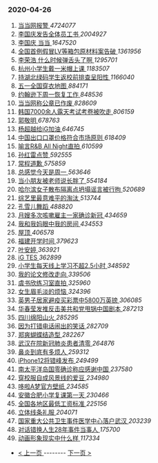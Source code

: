 ### 2020-04-26 
1. [ 当当网报警 ](https://s.weibo.com/weibo?q=%23%E5%BD%93%E5%BD%93%E7%BD%91%E6%8A%A5%E8%AD%A6%23&Refer=top) *4724077*
1. [ 李国庆发告全体员工书 ](https://s.weibo.com/weibo?q=%23%E6%9D%8E%E5%9B%BD%E5%BA%86%E5%8F%91%E5%91%8A%E5%85%A8%E4%BD%93%E5%91%98%E5%B7%A5%E4%B9%A6%23&Refer=top) *2004927*
1. [ 李国庆 当当 ](https://s.weibo.com/weibo?q=%E6%9D%8E%E5%9B%BD%E5%BA%86%20%E5%BD%93%E5%BD%93&Refer=top) *1647520*
1. [ 全国首例假冒LV等箱包原材料案告破 ](https://s.weibo.com/weibo?q=%23%E5%85%A8%E5%9B%BD%E9%A6%96%E4%BE%8B%E5%81%87%E5%86%92LV%E7%AD%89%E7%AE%B1%E5%8C%85%E5%8E%9F%E6%9D%90%E6%96%99%E6%A1%88%E5%91%8A%E7%A0%B4%23&Refer=top) *1361956*
1. [ 李荣浩 什么时候弹舌头了啊 ](https://s.weibo.com/weibo?q=%E6%9D%8E%E8%8D%A3%E6%B5%A9%20%E4%BB%80%E4%B9%88%E6%97%B6%E5%80%99%E5%BC%B9%E8%88%8C%E5%A4%B4%E4%BA%86%E5%95%8A&Refer=top) *1295701*
1. [ 杭州小学生戴一米帽上课 ](https://s.weibo.com/weibo?q=%23%E6%9D%AD%E5%B7%9E%E5%B0%8F%E5%AD%A6%E7%94%9F%E6%88%B4%E4%B8%80%E7%B1%B3%E5%B8%BD%E4%B8%8A%E8%AF%BE%23&Refer=top) *1183507*
1. [ 持湖北绿码学生返校前排查呈阳性 ](https://s.weibo.com/weibo?q=%E6%8C%81%E6%B9%96%E5%8C%97%E7%BB%BF%E7%A0%81%E5%AD%A6%E7%94%9F%E8%BF%94%E6%A0%A1%E5%89%8D%E6%8E%92%E6%9F%A5%E5%91%88%E9%98%B3%E6%80%A7&Refer=top) *1166040*
1. [ 五一全国穿衣地图 ](https://s.weibo.com/weibo?q=%23%E4%BA%94%E4%B8%80%E5%85%A8%E5%9B%BD%E7%A9%BF%E8%A1%A3%E5%9C%B0%E5%9B%BE%23&Refer=top) *884171*
1. [ 约翰逊下周一恢复工作 ](https://s.weibo.com/weibo?q=%E7%BA%A6%E7%BF%B0%E9%80%8A%E4%B8%8B%E5%91%A8%E4%B8%80%E6%81%A2%E5%A4%8D%E5%B7%A5%E4%BD%9C&Refer=top) *848536*
1. [ 当当网称公章已作废 ](https://s.weibo.com/weibo?q=%23%E5%BD%93%E5%BD%93%E7%BD%91%E7%A7%B0%E5%85%AC%E7%AB%A0%E5%B7%B2%E4%BD%9C%E5%BA%9F%23&Refer=top) *828609*
1. [ 韩国7000余人露天考试考卷被吹走 ](https://s.weibo.com/weibo?q=%23%E9%9F%A9%E5%9B%BD7000%E4%BD%99%E4%BA%BA%E9%9C%B2%E5%A4%A9%E8%80%83%E8%AF%95%E8%80%83%E5%8D%B7%E8%A2%AB%E5%90%B9%E8%B5%B0%23&Refer=top) *806159*
1. [ 郭敬明 ](https://s.weibo.com/weibo?q=%E9%83%AD%E6%95%AC%E6%98%8E&Refer=top) *678763*
1. [ 杨超越给iG加油 ](https://s.weibo.com/weibo?q=%E6%9D%A8%E8%B6%85%E8%B6%8A%E7%BB%99iG%E5%8A%A0%E6%B2%B9&Refer=top) *646745*
1. [ 中国出口口罩价格符合市场原则 ](https://s.weibo.com/weibo?q=%E4%B8%AD%E5%9B%BD%E5%87%BA%E5%8F%A3%E5%8F%A3%E7%BD%A9%E4%BB%B7%E6%A0%BC%E7%AC%A6%E5%90%88%E5%B8%82%E5%9C%BA%E5%8E%9F%E5%88%99&Refer=top) *618409*
1. [ 喻言R&B All Night直拍 ](https://s.weibo.com/weibo?q=%E5%96%BB%E8%A8%80R%26B%20All%20Night%E7%9B%B4%E6%8B%8D&Refer=top) *610599*
1. [ 孙红雷点赞 ](https://s.weibo.com/weibo?q=%23%E5%AD%99%E7%BA%A2%E9%9B%B7%E7%82%B9%E8%B5%9E%23&Refer=top) *592555*
1. [ 常程道歉 ](https://s.weibo.com/weibo?q=%23%E5%B8%B8%E7%A8%8B%E9%81%93%E6%AD%89%23&Refer=top) *575859*
1. [ 总感觉今天是周一 ](https://s.weibo.com/weibo?q=%23%E6%80%BB%E6%84%9F%E8%A7%89%E4%BB%8A%E5%A4%A9%E6%98%AF%E5%91%A8%E4%B8%80%23&Refer=top) *563646*
1. [ 当小朋友被老师说长胖了 ](https://s.weibo.com/weibo?q=%23%E5%BD%93%E5%B0%8F%E6%9C%8B%E5%8F%8B%E8%A2%AB%E8%80%81%E5%B8%88%E8%AF%B4%E9%95%BF%E8%83%96%E4%BA%86%23&Refer=top) *554184*
1. [ 哈尔滨女子散布隔离点坍塌谣言被行拘 ](https://s.weibo.com/weibo?q=%23%E5%93%88%E5%B0%94%E6%BB%A8%E5%A5%B3%E5%AD%90%E6%95%A3%E5%B8%83%E9%9A%94%E7%A6%BB%E7%82%B9%E5%9D%8D%E5%A1%8C%E8%B0%A3%E8%A8%80%E8%A2%AB%E8%A1%8C%E6%8B%98%23&Refer=top) *520689*
1. [ 综艺里最意难平的淘汰 ](https://s.weibo.com/weibo?q=%23%E7%BB%BC%E8%89%BA%E9%87%8C%E6%9C%80%E6%84%8F%E9%9A%BE%E5%B9%B3%E7%9A%84%E6%B7%98%E6%B1%B0%23&Refer=top) *513744*
1. [ 孔雪儿舞蹈 ](https://s.weibo.com/weibo?q=%23%E5%AD%94%E9%9B%AA%E5%84%BF%E8%88%9E%E8%B9%88%23&Refer=top) *488820*
1. [ 月嫂多次咳嗽雇主一家确诊新冠 ](https://s.weibo.com/weibo?q=%23%E6%9C%88%E5%AB%82%E5%A4%9A%E6%AC%A1%E5%92%B3%E5%97%BD%E9%9B%87%E4%B8%BB%E4%B8%80%E5%AE%B6%E7%A1%AE%E8%AF%8A%E6%96%B0%E5%86%A0%23&Refer=top) *434659*
1. [ 我和我妈眼中我的房间 ](https://s.weibo.com/weibo?q=%23%E6%88%91%E5%92%8C%E6%88%91%E5%A6%88%E7%9C%BC%E4%B8%AD%E6%88%91%E7%9A%84%E6%88%BF%E9%97%B4%23&Refer=top) *434553*
1. [ 屋顶 ](https://s.weibo.com/weibo?q=%23%E5%B1%8B%E9%A1%B6%23&Refer=top) *406578*
1. [ 福建开学时间 ](https://s.weibo.com/weibo?q=%E7%A6%8F%E5%BB%BA%E5%BC%80%E5%AD%A6%E6%97%B6%E9%97%B4&Refer=top) *379623*
1. [ 叶安婷 ](https://s.weibo.com/weibo?q=%E5%8F%B6%E5%AE%89%E5%A9%B7&Refer=top) *363921*
1. [ iG TES ](https://s.weibo.com/weibo?q=%23iG%20TES%23&Refer=top) *362899*
1. [ 小学生每天线上学习不超2.5小时 ](https://s.weibo.com/weibo?q=%23%E5%B0%8F%E5%AD%A6%E7%94%9F%E6%AF%8F%E5%A4%A9%E7%BA%BF%E4%B8%8A%E5%AD%A6%E4%B9%A0%E4%B8%8D%E8%B6%852.5%E5%B0%8F%E6%97%B6%23&Refer=top) *348592*
1. [ 我的论文修改走向 ](https://s.weibo.com/weibo?q=%23%E6%88%91%E7%9A%84%E8%AE%BA%E6%96%87%E4%BF%AE%E6%94%B9%E8%B5%B0%E5%90%91%23&Refer=top) *339506*
1. [ 虞书欣练习室直拍 ](https://s.weibo.com/weibo?q=%23%E8%99%9E%E4%B9%A6%E6%AC%A3%E7%BB%83%E4%B9%A0%E5%AE%A4%E7%9B%B4%E6%8B%8D%23&Refer=top) *325960*
1. [ 女生眉毛淡的烦恼 ](https://s.weibo.com/weibo?q=%E5%A5%B3%E7%94%9F%E7%9C%89%E6%AF%9B%E6%B7%A1%E7%9A%84%E7%83%A6%E6%81%BC&Refer=top) *324396*
1. [ 英男子居家避疫买彩票中5800万英镑 ](https://s.weibo.com/weibo?q=%23%E8%8B%B1%E7%94%B7%E5%AD%90%E5%B1%85%E5%AE%B6%E9%81%BF%E7%96%AB%E4%B9%B0%E5%BD%A9%E7%A5%A8%E4%B8%AD5800%E4%B8%87%E8%8B%B1%E9%95%91%23&Refer=top) *306085*
1. [ 华春莹发推反击美共和党甩锅中国剧本 ](https://s.weibo.com/weibo?q=%E5%8D%8E%E6%98%A5%E8%8E%B9%E5%8F%91%E6%8E%A8%E5%8F%8D%E5%87%BB%E7%BE%8E%E5%85%B1%E5%92%8C%E5%85%9A%E7%94%A9%E9%94%85%E4%B8%AD%E5%9B%BD%E5%89%A7%E6%9C%AC&Refer=top) *287213*
1. [ 四川绵阳山火 ](https://s.weibo.com/weibo?q=%23%E5%9B%9B%E5%B7%9D%E7%BB%B5%E9%98%B3%E5%B1%B1%E7%81%AB%23&Refer=top) *285295*
1. [ 因为打错电话闹出的笑话 ](https://s.weibo.com/weibo?q=%23%E5%9B%A0%E4%B8%BA%E6%89%93%E9%94%99%E7%94%B5%E8%AF%9D%E9%97%B9%E5%87%BA%E7%9A%84%E7%AC%91%E8%AF%9D%23&Refer=top) *282709*
1. [ 郑爽蝴蝶结造型 ](https://s.weibo.com/weibo?q=%23%E9%83%91%E7%88%BD%E8%9D%B4%E8%9D%B6%E7%BB%93%E9%80%A0%E5%9E%8B%23&Refer=top) *282267*
1. [ 武汉在院新冠肺炎患者清零 ](https://s.weibo.com/weibo?q=%23%E6%AD%A6%E6%B1%89%E5%9C%A8%E9%99%A2%E6%96%B0%E5%86%A0%E8%82%BA%E7%82%8E%E6%82%A3%E8%80%85%E6%B8%85%E9%9B%B6%23&Refer=top) *264876*
1. [ 鼻炎到底有多烦人 ](https://s.weibo.com/weibo?q=%23%E9%BC%BB%E7%82%8E%E5%88%B0%E5%BA%95%E6%9C%89%E5%A4%9A%E7%83%A6%E4%BA%BA%23&Refer=top) *259312*
1. [ iPhone12将错峰发布 ](https://s.weibo.com/weibo?q=%23iPhone12%E5%B0%86%E9%94%99%E5%B3%B0%E5%8F%91%E5%B8%83%23&Refer=top) *249499*
1. [ 南太平洋岛国零确诊称应感谢中国 ](https://s.weibo.com/weibo?q=%E5%8D%97%E5%A4%AA%E5%B9%B3%E6%B4%8B%E5%B2%9B%E5%9B%BD%E9%9B%B6%E7%A1%AE%E8%AF%8A%E7%A7%B0%E5%BA%94%E6%84%9F%E8%B0%A2%E4%B8%AD%E5%9B%BD&Refer=top) *237580*
1. [ 穿校服自成风景线的爱豆 ](https://s.weibo.com/weibo?q=%23%E7%A9%BF%E6%A0%A1%E6%9C%8D%E8%87%AA%E6%88%90%E9%A3%8E%E6%99%AF%E7%BA%BF%E7%9A%84%E7%88%B1%E8%B1%86%23&Refer=top) *234980*
1. [ 哆啦A梦官方壁纸 ](https://s.weibo.com/weibo?q=%23%E5%93%86%E5%95%A6A%E6%A2%A6%E5%AE%98%E6%96%B9%E5%A3%81%E7%BA%B8%23&Refer=top) *234585*
1. [ 安徽合肥小学复课第一天 ](https://s.weibo.com/weibo?q=%23%E5%AE%89%E5%BE%BD%E5%90%88%E8%82%A5%E5%B0%8F%E5%AD%A6%E5%A4%8D%E8%AF%BE%E7%AC%AC%E4%B8%80%E5%A4%A9%23&Refer=top) *230466*
1. [ 全国各地区最低工资标准 ](https://s.weibo.com/weibo?q=%E5%85%A8%E5%9B%BD%E5%90%84%E5%9C%B0%E5%8C%BA%E6%9C%80%E4%BD%8E%E5%B7%A5%E8%B5%84%E6%A0%87%E5%87%86&Refer=top) *225156*
1. [ 立体线条礼服 ](https://s.weibo.com/weibo?q=%23%E7%AB%8B%E4%BD%93%E7%BA%BF%E6%9D%A1%E7%A4%BC%E6%9C%8D%23&Refer=top) *204071*
1. [ 国家重大公共卫生事件医学中心落户武汉 ](https://s.weibo.com/weibo?q=%E5%9B%BD%E5%AE%B6%E9%87%8D%E5%A4%A7%E5%85%AC%E5%85%B1%E5%8D%AB%E7%94%9F%E4%BA%8B%E4%BB%B6%E5%8C%BB%E5%AD%A6%E4%B8%AD%E5%BF%83%E8%90%BD%E6%88%B7%E6%AD%A6%E6%B1%89&Refer=top) *203239*
1. [ 对话错换人生28年事件当事人 ](https://s.weibo.com/weibo?q=%E5%AF%B9%E8%AF%9D%E9%94%99%E6%8D%A2%E4%BA%BA%E7%94%9F28%E5%B9%B4%E4%BA%8B%E4%BB%B6%E5%BD%93%E4%BA%8B%E4%BA%BA&Refer=top) *175700*
1. [ 动画形象现实中什么样 ](https://s.weibo.com/weibo?q=%E5%8A%A8%E7%94%BB%E5%BD%A2%E8%B1%A1%E7%8E%B0%E5%AE%9E%E4%B8%AD%E4%BB%80%E4%B9%88%E6%A0%B7&Refer=top) *117334* 

- [ < 上一页 ](https://github.com/able8/weibo-hot-record/blob/master/2020-04-25.md) -------- [ 下一页 > ](https://github.com/able8/weibo-hot-record/blob/master/2020-04-27.md)